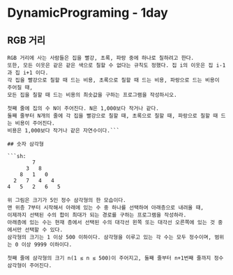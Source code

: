 # DynamicPrograming - 1day

## RGB 거리

```sh:
RGB 거리에 사는 사람들은 집을 빨강, 초록, 파랑 중에 하나로 칠하려고 한다.
또한, 모든 이웃은 같은 같은 색으로 칠할 수 없다는 규칙도 정했다. 집 i의 이웃은 집 i-1과 집 i+1 이다.
각 집을 빨강으로 칠할 때 드는 비용, 초록으로 칠할 때 드는 비용, 파랑으로 드는 비용이 주어질 때,
모든 집을 칠할 때 드는 비용의 최솟값을 구하는 프로그램을 작성하시오.
```

```sh:
첫째 줄에 집의 수 N이 주어진다. N은 1,000보다 작거나 같다.
둘째 줄부터 N개의 줄에 각 집을 빨강으로 칠할 때, 초록으로 칠할 때, 파랑으로 칠할 때 드는 비용이 주어진다.
비용은 1,000보다 작거나 같은 자연수이다.```

## 숫자 삼각형

```sh:
        7
      3   8
    8   1   0
  2   7   4   4
4   5   2   6   5

위 그림은 크기가 5인 정수 삼각형의 한 모습이다.
맨 위층 7부터 시작해서 아래에 있는 수 중 하나를 선택하여 아래층으로 내려올 때,
이제까지 선택된 수의 합이 최대가 되는 경로를 구하는 프로그램을 작성하라.
아래층에 있는 수는 현재 층에서 선택된 수의 대각선 왼쪽 또는 대각선 오른쪽에 있는 것 중에서만 선택할 수 있다.
삼각형의 크기는 1 이상 500 이하이다. 삼각형을 이루고 있는 각 수는 모두 정수이며, 범위는 0 이상 9999 이하이다.
```

```sh:
첫째 줄에 삼각형의 크기 n(1 ≤ n ≤ 500)이 주어지고, 둘째 줄부터 n+1번째 줄까지 정수 삼각형이 주어진다.
```



